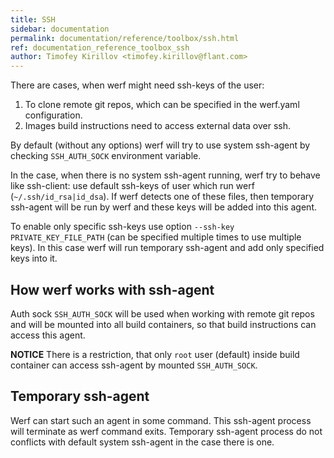 ```yaml
---
title: SSH
sidebar: documentation
permalink: documentation/reference/toolbox/ssh.html
ref: documentation_reference_toolbox_ssh
author: Timofey Kirillov <timofey.kirillov@flant.com>
---
```


There are cases, when werf might need ssh-keys of the user:

1. To clone remote git repos, which can be specified in the werf.yaml configuration.
2. Images build instructions need to access external data over ssh.

By default (without any options) werf will try to use system ssh-agent by checking `SSH_AUTH_SOCK` environment variable.

In the case, when there is no system ssh-agent running, werf try to behave like ssh-client: use default ssh-keys of user which run werf (`~/.ssh/id_rsa|id_dsa`). If werf detects one of these files, then temporary ssh-agent will be run by werf and these keys will be added into this agent.

To enable only specific ssh-keys use option `--ssh-key PRIVATE_KEY_FILE_PATH` (can be specified multiple times to use multiple keys). In this case werf will run temporary ssh-agent and add only specified keys into it.

## How werf works with ssh-agent

Auth sock `SSH_AUTH_SOCK` will be used when working with remote git repos and will be mounted into all build containers, so that build instructions can access this agent.

**NOTICE** There is a restriction, that only `root` user (default) inside build container can access ssh-agent by mounted `SSH_AUTH_SOCK`.

## Temporary ssh-agent

Werf can start such an agent in some command. This ssh-agent process will terminate as werf command exits. Temporary ssh-agent process do not conflicts with default system ssh-agent in the case there is one.

